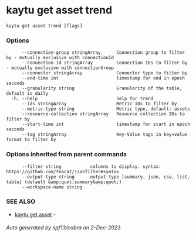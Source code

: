 # kaytu get asset trend



```
kaytu get asset trend [flags]
```

### Options

```
      --connection-group stringArray      Connection group to filter by - mutually exclusive with connectionId
      --connection-id stringArray         Connection IDs to filter by - mutually exclusive with connectionGroup
      --connector stringArray             Connector type to filter by
      --end-time int                      timestamp for end in epoch seconds
      --granularity string                Granularity of the table, default is daily
  -h, --help                              help for trend
      --ids stringArray                   Metric IDs to filter by
      --metric-type string                Metric type, default: assets
      --resource-collection stringArray   Resource collection IDs to filter by
      --start-time int                    timestamp for start in epoch seconds
      --tag stringArray                   Key-Value tags in key=value format to filter by
```

### Options inherited from parent commands

```
      --filter string           columns to display. syntax: https://github.com/teacat/jsonfilter#syntax
      --output-type string      output type [summary, json, csv, list, table] (default &amp;quot;summary&amp;quot;)
      --workspace-name string   
```

### SEE ALSO

* [kaytu get asset](kaytu_get_asset)	 - 

###### Auto generated by spf13/cobra on 2-Dec-2023
